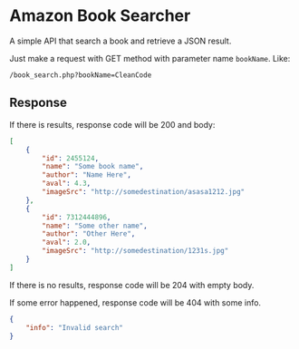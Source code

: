 # Amazon Book Searcher

A simple API that search a book and retrieve a JSON result.

Just make a request with GET method with parameter name `bookName`. Like:

```
/book_search.php?bookName=CleanCode
```

## Response

If there is results, response code will be 200 and body:

```json
[
	{
		"id": 2455124,
		"name": "Some book name",
		"author": "Name Here",
		"aval": 4.3,
		"imageSrc": "http://somedestination/asasa1212.jpg"
	},
	{
		"id": 7312444896,
		"name": "Some other name",
		"author": "Other Here",
		"aval": 2.0,
		"imageSrc": "http://somedestination/1231s.jpg"
	}
]
```

If there is no results, response code will be 204 with empty body.

If some error happened, response code will be 404 with some info.

```json
{
	"info": "Invalid search"
}
```
